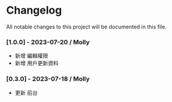 # Changelog

All notable changes to this project will be documented in this file.

<!-- 以 master 為主 -->

### [1.0.0] - 2023-07-20 / Molly

- 新增 編輯權限
- 新增 用戶更新資料
### [0.3.0] - 2023-07-18 / Molly

- 更新 前台
